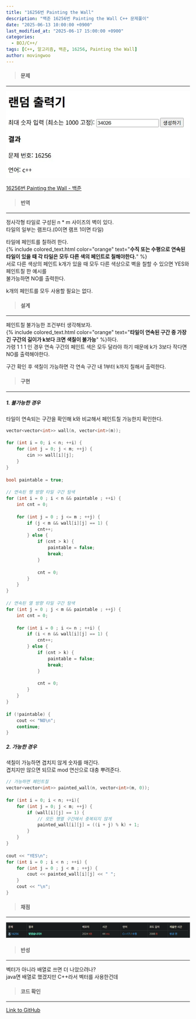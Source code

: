 ```yaml
---
title: "16256번 Painting the Wall"
description: "백준 16256번 Painting the Wall C++ 문제풀이"
date: "2025-06-13 10:00:00 +0900"
last_modified_at: "2025-06-17 15:00:00 +0900"
categories: 
  - BOJ/C++/
tags: [C++, 알고리즘, 백준, 16256, Painting the Wall]
author: movingwoo
---
```

> #### 문제  
---  
  
![img01](/assets/images/posts/random-solve/C++/2025-06-13-16256/img01.webp)  
  
[16256번 Painting the Wall - 백준](https://www.acmicpc.net/problem/16256)  
  
> #### 번역  
---  
  
정사각형 타일로 구성된 n * m 사이즈의 벽이 있다.  
타일의 일부는 램프다.(0이면 램프 1이면 타일)  
  
타일에 페인트를 칠하려 한다.  
{% include colored_text.html color="orange" text="**수직 또는 수평으로 연속된 타일이 있을 때 각 타일은 모두 다른 색의 페인트로 칠해야한다.**" %}  
서로 다른 색상의 페인트 k개가 있을 때 모두 다른 색상으로 벽을 칠할 수 있으면 YES와 페인트칠 한 예시를  
불가능하면 NO를 출력한다.  
  
k개의 페인트를 모두 사용할 필요는 없다.  
  
> #### 설계  
---  
  
페인트칠 불가능한 조건부터 생각해보자.  
{% include colored_text.html color="orange" text="**타일이 연속된 구간 중 가장 긴 구간의 길이가 k보다 크면 색칠이 불가능**" %}하다.  
가령 1 1 1 인 경우 연속 구간의 페인트 색은 모두 달라야 하기 때문에 k가 3보다 작다면 NO를 출력해야한다.  
  
구간 확인 후 색칠이 가능하면 각 연속 구간 내 1부터 k까지 칠해서 출력한다.  
  
> #### 구현  
---  
  
##### 1. 불가능한 경우  
  
타일이 연속되는 구간을 확인해 k와 비교해서 페인트칠 가능한지 확인한다.  
  
```cpp
vector<vector<int>> wall(n, vector<int>(m));

for (int i = 0; i < n; ++i) {
    for (int j = 0; j < m; ++j) {
        cin >> wall[i][j];
    }
}

bool paintable = true;

// 연속된 행 방향 타일 구간 탐색
for (int i = 0 ; i < n && paintable ; ++i) {
    int cnt = 0;

    for (int j = 0 ; j <= m ; ++j) { 
        if (j < m && wall[i][j] == 1) {
            cnt++;
        } else {
            if (cnt > k) {
                paintable = false;
                break;
            }

            cnt = 0;
        }
    }
}

// 연속된 열 방향 타일 구간 탐색
for (int j = 0 ; j < m && paintable ; ++j) {
    int cnt = 0;

    for (int i = 0 ; i <= n ; ++i) {
        if (i < n && wall[i][j] == 1) {
            cnt++;
        } else {
            if (cnt > k) {
                paintable = false;
                break;
            }
            
            cnt = 0;
        }
    }
}

if (!paintable) {
    cout << "NO\n";
    continue;
}
```
  
##### 2. 가능한 경우  
  
색칠이 가능하면 겹치지 않게 숫자를 매긴다.  
겹치지만 않으면 되므로 mod 연산으로 대충 뿌려준다.  
  
```cpp
// 가능하면 페인트칠
vector<vector<int>> painted_wall(n, vector<int>(m, 0));

for (int i = 0; i < n; ++i){
    for (int j = 0; j < m; ++j) {
        if (wall[i][j] == 1) {
            // 모든 행열 구간에서 중복되지 않게
            painted_wall[i][j] = ((i + j) % k) + 1;
        }
    }
}    

cout << "YES\n";
for (int i = 0 ; i < n ; ++i) {
    for (int j = 0 ; j < m ; ++j) {
        cout << painted_wall[i][j] << " ";
    }
    cout << "\n";
}
```
  
> #### 채점  
---  
  
![img02](/assets/images/posts/random-solve/C++/2025-06-13-16256/img02.webp)  
  
> #### 반성  
---  
  
벡터가 아니라 배열로 쓰면 더 나았으려나?  
java면 배열로 했겠지만 C++라서 벡터를 사용한건데  
  
> #### 코드 확인   
---  
  
[Link to GitHub](https://raw.githubusercontent.com/movingwoo/movingwoo-snippets/refs/heads/main/random-solve/C%2B%2B/2025-06-13-16256.cpp)

